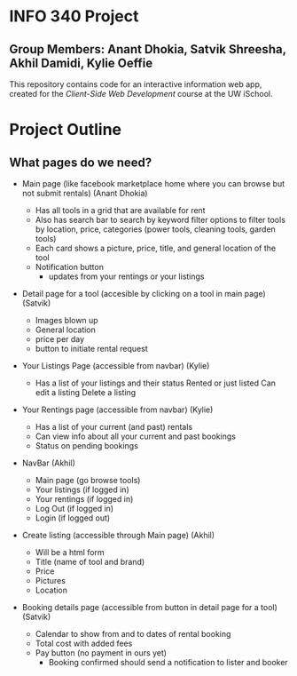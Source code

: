 # INFO 340 Project
## Group Members: Anant Dhokia, Satvik Shreesha, Akhil Damidi, Kylie Oeffie
This repository contains code for an interactive information web app, created for the _Client-Side Web Development_ course at the UW iSchool.

# Project Outline
## What pages do we need?
- Main page (like facebook marketplace home where you can browse but not submit rentals) (Anant Dhokia)
    - Has all tools in a grid that are available for rent
    - Also has search bar to search by keyword filter options to filter tools by location, price, categories (power tools, cleaning tools, garden tools)
    - Each card shows a picture, price, title, and general location of the tool
    - Notification button
        - updates from your rentings or your listings

- Detail page for a tool (accesible by clicking on a tool in main page) (Satvik)
    - Images blown up
    - General location
    - price per day
    - button to initiate rental request

- Your Listings Page (accessible from navbar) (Kylie)
    - Has a list of your listings and their status
        Rented or just listed
        Can edit a listing
        Delete a listing

- Your Rentings page (accessible from navbar) (Kylie)
    - Has a list of your current (and past) rentals
    - Can view info about all your current and past bookings
    - Status on pending bookings

- NavBar (Akhil)
    - Main page (go browse tools)
    - Your listings (if logged in)
    - Your rentings (if logged in)
    - Log Out (if logged in)
    - Login (if logged out)

- Create listing (accessible through Main page) (Akhil)
    - Will be a html form
    - Title (name of tool and brand)
    - Price
    - Pictures
    - Location

- Booking details page (accessible from button in detail page for a tool) (Satvik)
    - Calendar to show from and to dates of rental booking
    - Total cost with added fees
    - Pay button (no payment in ours yet)
        - Booking confirmed should send a notification to lister and booker